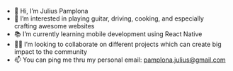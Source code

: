 - 👋 Hi, I’m Julius Pamplona
- 👀 I’m interested in playing guitar, driving, cooking, and especially crafting awesome websites
- 📚 I’m currently learning mobile development using React Native
- 🤝🏻 I’m looking to collaborate on different projects which can create big impact to the community
- 📫 You can ping me thru my personal email: pamplona.julius@gmail.com
